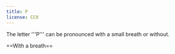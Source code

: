 ```yaml
---
title: P
license: CC0
---
```


The letter '''P''' can be pronounced with a small breath or without.

==With a breath==

<Audio src="DneW.mp3" inline/>

This is the same sound as in the English '''''p'''aper'', with a slightly stronger breath of air going out (exhaling) after the letter.

It always appears at the start of a word:

*'''p'''appír, '''p'''eningar, '''p'''ítsa, '''p'''abbi

Doing the small breath of air (exhaling) after the letter is necessary. It is better to exaggerate the strength of the breath rather than to do to little. Native speakers of Spanish and Dutch in particular have a harder time making this breathy sound. If you forget to do the exhalation, the letter will sound like a [[B]].

==Without a breath==

<Audio src="MoMZ.mp3" inline/>

This sound is the same as the above, just without the breath that comes after it. It is the same sound as the Icelandic [[B]] ("bjór"), and is the same sound as in the English ''s'''p'''am''.

In the middle and ends of words:

*o'''p'''ið, sá'''p'''a, pi'''p'''ar, pa'''p'''rika, hjál'''p'''

==Small [[exhalation]] before the P==
There are several situations where you have to [[breathe out]] (exhale) a little bit before the P. The situations are:

*Before a double P
**hoppa (/ho{{h}}pa/)
*Before a '''pn''':
**opna (/o{{h}}pna)
*Before a '''pl''':
**epli (/e{{h}}pli/)

This small breath is extremely important, without it it's almost impossible to understand you. It is better to exaggerate it rather than to do too little of it.

==Exceptions==

*'''pt''' – "pt" is pronounced like "ft".
**se'''pt'''ember, key'''pt'''i, sle'''ppt'''i, ka'''pt'''einn.

***

The name of the letter is "pé".

{{next simple|prev=ó|next=r}}